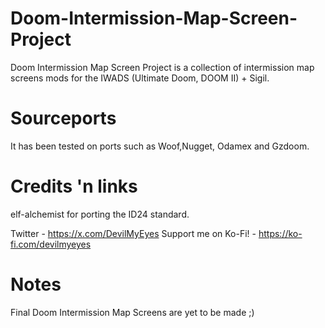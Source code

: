 # Doom-Intermission-Map-Screen-Project
Doom Intermission Map Screen Project is a collection of intermission map screens mods for the IWADS (Ultimate Doom, DOOM II) + Sigil.
# Sourceports
It has been tested on ports such as Woof,Nugget, Odamex and Gzdoom.
# Credits 'n links
elf-alchemist for porting the ID24 standard.

Twitter - https://x.com/DevilMyEyes
Support me on Ko-Fi! - https://ko-fi.com/devilmyeyes
# Notes
Final Doom Intermission Map Screens are yet to be made ;)
